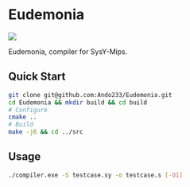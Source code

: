 # Eudemonia
![](https://img.shields.io/badge/license-WTFPL-green)

Eudemonia, compiler for SysY-Mips.

## Quick Start

```sh
git clone git@github.com:Ando233/Eudemonia.git
cd Eudemonia && mkdir build && cd build
# Configure
cmake ..
# Build
make -j6 && cd ../src
```

## Usage

```sh
./compiler.exe -S testcase.sy -o testcase.s [-O1]
```
